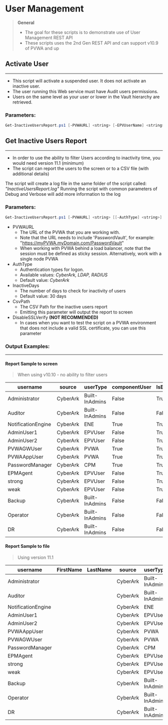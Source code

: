 # User Management

> **General**
> - The goal for these scripts is to demonstrate use of User Management REST API
> - These scripts uses the 2nd Gen REST API and can support v10.9 of PVWA and up

## Activate User
-----------------
- This script will activate a suspended user. It does not activate an inactive user.
- The user running this Web service must have Audit users permissions.
- Users on the same level as your user or lower in the Vault hierarchy are retrieved.

### Parameters:
```powershell
Get-InactiveUsersReport.ps1 [-PVWAURL] <string> [-EPVUserName] <string>
```

## Get Inactive Users Report
-----------------
- In order to use the ability to filter Users according to inactivity time, you would need version 11.1 (minimum)
- The script can report the users to the screen or to a CSV file (with additional details)

The script will create a log file in the same folder of the script called: _"InactiveUsersReport.log"_
Running the script with common parameters of Debug and Verbose will add more information to the log

### Parameters:
```powershell
Get-InactiveUsersReport.ps1 [-PVWAURL] <string> [[-AuthType] <string>] [[-InactiveDays] <int>] [[-CSVPath] <string>] [-DisableSSLVerify] [<CommonParameters>]
```

- PVWAURL
	- The URL of the PVWA that you are working with. 
	- Note that the URL needs to include 'PasswordVault', for example: "https://myPVWA.myDomain.com/PasswordVault"
	- When working with PVWA behind a load balancer, note that the session must be defined as sticky session. Alternatively, work with a single node PVWA
- AuthType
	- Authentication types for logon. 
	- Available values: _CyberArk, LDAP, RADIUS_
	- Default value: _CyberArk_
- InactiveDays
	- The number of days to check for inactivity of users
	- Default value: 30 days
- CsvPath
	- The CSV Path for the inactive users report
	- Emitting this parameter will output the report to screen
- DisableSSLVerify
	**(NOT RECOMMENDED)**
	- In cases when you want to test the script on a PVWA environment that does not include a valid SSL certificate, you can use this parameter

### Output Examples:
----------------
#### Report Sample to screen
> When using v10.10 - no ability to filter users

|username           |source   |userType       |componentUser |IsEnabled |IsSuspended |LastSuccessfulLoginDate
|--------           |------   |--------       |------------- |--------- |----------- |-----------------------
|Administrator      |CyberArk |Built-InAdmins         |False     |True       |False |N/A
|Auditor            |CyberArk |Built-InAdmins         |False     |False      |False |N/A
|NotificationEngine |CyberArk |ENE                    |True      |True       |False |N/A
|AdminUser1         |CyberArk |EPVUser                |False     |True       |False |N/A
|AdminUser2         |CyberArk |EPVUser                |False     |True       |False |N/A
|PVWAGWUser         |CyberArk |PVWA                   |True      |True       |False |N/A
|PVWAAppUser        |CyberArk |PVWA                   |True      |True       |False |N/A
|PasswordManager    |CyberArk |CPM                    |True      |True       |False |N/A
|EPMAgent           |CyberArk |EPVUser                |False     |True       |False |N/A
|strong             |CyberArk |EPVUser                |False     |True       |False |N/A
|weak               |CyberArk |EPVUser                |False     |True       |False |N/A
|Backup             |CyberArk |Built-InAdmins         |False     |False      |False |N/A
|Operator           |CyberArk |Built-InAdmins         |False     |False      |False |N/A
|DR                 |CyberArk |Built-InAdmins         |False     |False      |False |N/A

#### Report Sample to file
> Using version 11.1

|username|FirstName|LastName|source|userType|componentUser|IsEnabled|IsSuspended|LastSuccessfulLoginDate|VaultAuthorization
|--------|---------|--------|------|--------|-------------|---------|-----------|-----------------------|------------------
|Administrator|||CyberArk|Built-InAdmins|False|True|False|12/16/2019 7:55:19 AM|AddUpdateUsers;AddSafes;AddNetworkAreas;ManageDirectoryMapping;ManageServerFileCategories;AuditUsers;BackupAllSafes;RestoreAllSafes;ResetUsersPasswords;ActivateUsers
|Auditor|||CyberArk|Built-InAdmins|False|False|False|12/10/2019 10:28:12 AM|AuditUsers
|NotificationEngine|||CyberArk|ENE|True|True|False|12/15/2019 9:09:44 AM|AuditUsers
|AdminUser1|||CyberArk|EPVUser|False|True|False|12/10/2019 10:29:38 AM|AddUpdateUsers;AddSafes;AddNetworkAreas;ManageDirectoryMapping;ManageServerFileCategories;AuditUsers;BackupAllSafes;RestoreAllSafes;ResetUsersPasswords;ActivateUsers
|AdminUser2|||CyberArk|EPVUser|False|True|False|12/10/2019 10:29:40 AM|AddUpdateUsers;AddSafes;AddNetworkAreas;ManageDirectoryMapping;ManageServerFileCategories;AuditUsers;BackupAllSafes;RestoreAllSafes;ResetUsersPasswords;ActivateUsers
|PVWAAppUser|||CyberArk|PVWA|True|True|False|12/15/2019 9:07:45 AM|AddSafes;AuditUsers
|PVWAGWUser|||CyberArk|PVWA|True|True|False|12/15/2019 9:07:57 AM|AuditUsers
|PasswordManager|||CyberArk|CPM|True|True|False|12/15/2019 9:10:02 AM|
|EPMAgent|||CyberArk|EPVUser|False|True|False|12/10/2019 10:38:30 AM|AuditUsers
|strong|||CyberArk|EPVUser|False|True|False|12/11/2019 10:02:06 PM|
|weak|||CyberArk|EPVUser|False|True|False|12/10/2019 12:07:03 PM|
|Backup|||CyberArk|Built-InAdmins|False|False|False|12/10/2019 10:28:12 AM|BackupAllSafes
|Operator|||CyberArk|Built-InAdmins|False|False|False|12/10/2019 10:28:12 AM|RestoreAllSafes
|DR|||CyberArk|Built-InAdmins|False|False|False|12/10/2019 10:28:12 AM|BackupAllSafes;RestoreAllSafes
